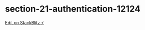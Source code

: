 # section-21-authentication-12124

[Edit on StackBlitz ⚡️](https://stackblitz.com/edit/vitejs-vite-2gs5pz)